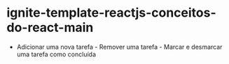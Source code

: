 # ignite-template-reactjs-conceitos-do-react-main
- Adicionar uma nova tarefa - Remover uma tarefa - Marcar e desmarcar uma tarefa como concluída
